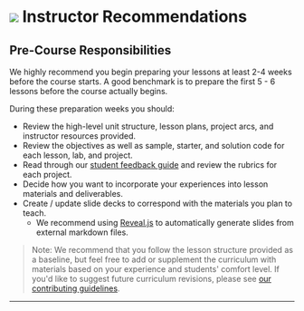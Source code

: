 # ![](https://ga-dash.s3.amazonaws.com/production/assets/logo-9f88ae6c9c3871690e33280fcf557f33.png) Instructor Recommendations

## Pre-Course Responsibilities

We highly recommend you begin preparing your lessons at least 2-4 weeks before the course starts. A good benchmark is to prepare the first 5 - 6 lessons before the course actually begins.

During these preparation weeks you should:

- Review the high-level unit structure, lesson plans, project arcs, and instructor resources provided.
- Review the objectives as well as sample, starter, and solution code for each lesson, lab, and project.
- Read through our [student feedback guide](project-feedback.md) and review the rubrics for each project.
- Decide how you want to incorporate your experiences into lesson materials and deliverables.
- Create / update slide decks to correspond with the materials you plan to teach.
  - We recommend using [Reveal.js](https://github.com/hakimel/reveal.js#full-setup) to automatically generate slides from external markdown files.

> Note: We recommend that you follow the lesson structure provided as a baseline, but feel free to add or supplement the curriculum with materials based on your experience and students' comfort level. If you'd like to suggest future curriculum revisions, please see [our contributing guidelines](contributing-guidelines.md).

---
